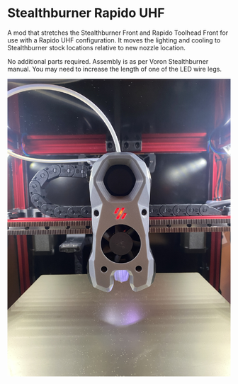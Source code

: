 # Stealthburner Rapido UHF

A mod that stretches the Stealthburner Front and Rapido Toolhead Front for use with a Rapido UHF configuration. It moves the lighting and cooling to Stealthburner stock locations relative to new nozzle location.

No additional parts required. Assembly is as per Voron Stealthburner manual.  You may need to increase the length of one of the LED wire legs.  

![Front](IMAGES/Stealth_UHF_Photo_Front.JPG)
